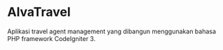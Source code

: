 # AlvaTravel
Aplikasi travel agent management yang dibangun menggunakan bahasa PHP framework CodeIgniter 3.
